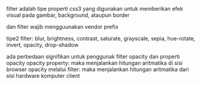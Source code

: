 filter adalah tipe properti css3 yang digunakan untuk memberikan efek visual pada gambar,
background, ataupun border

dan filter wajib mengguunakan vendor prefix

tipe2 filter:
blur, brightness, contrast, saturate, grayscale, sepia, hue-rotate, invert,
opacity, drop-shadow

ada perbedaan signifikan untuk penggunak filter opacity dan properti opacity
opacity property: maka menjalankan hitungan aritmatika di sisi browser
opacity melalui filter: maka menjalankan hitungan aritmatika dari sisi hardware komputer client